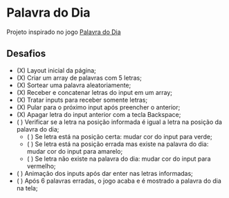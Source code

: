 # Palavra do Dia

Projeto inspirado no jogo [Palavra do Dia](https://palavra-do-dia.pt/)

## Desafios

- (X) Layout inicial da página;
- (X) Criar um array de palavras com 5 letras;
- (X) Sortear uma palavra aleatoriamente;
- (X) Receber e concatenar letras do input em um array;
- (X) Tratar inputs para receber somente letras;
- (X) Pular para o próximo input após preencher o anterior;
- (X) Apagar letra do input anterior com a tecla Backspace;
- ( ) Verificar se a letra na posição informada é igual a letra na posição da palavra do dia;
    - ( ) Se letra está na posição certa: mudar cor do input para verde;
    - ( ) Se letra está na posição errada mas existe na palavra do dia: mudar cor do input para amarelo;
    - ( ) Se letra não existe na palavra do dia: mudar cor do input para vermelho;
- ( ) Animação dos inputs após dar enter nas letras informadas;
- ( ) Após 6 palavras erradas, o jogo acaba e é mostrado a palavra do dia na tela;
